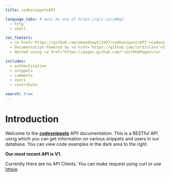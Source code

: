 ```yaml
---
title: codesnippetsAPI

language_tabs: # must be one of https://git.io/vQNgJ
  - http
  - shell

toc_footers:
  - <a href='https://github.com/amandeep511997/codesnippetsAPI'>codesnippets API on Github</a>
  - Documentation Powered by <a href='https://github.com/lord/slate'>Slate</a>
  - Hosted using <a href="https://pages.github.com/">GitHubPages</a>

includes:
  - authentication
  - snippets
  - comments
  - users
  - contribute

search: true
---
```


# Introduction

Welcome to the [**codesnippets**](http://codesnippets.org/) API! documentation. This is a RESTful API using which you can get information on various snippets and users in our database. You can view code examples in the dark area to the right.

<aside class="notice" style="font-weight: bold;"> 
Our most recent API is V1.
</aside>

Currently there are no API Clients. You can make request using curl or use [httpie](https://httpie.org/doc#installation).
